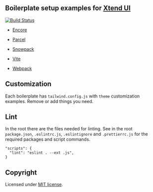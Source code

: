 ## Boilerplate setup examples for [Xtend UI](https://github.com/xtendui/xtendui)

<a href="https://github.com/xtendui/xtendui-boilerplate/actions/workflows/test.yml" title="Build Status" style="display: inline-block;">
  <img src="https://img.shields.io/github/workflow/status/xtendui/xtendui-boilerplate/Test?style=flat-square" alt="Build Status" loading="eager">
</a>
  
- [Encore](encore)

- [Parcel](parcel)

- [Snowpack](snowpack)

- [Vite](vite)

- [Webpack](webpack)

## Customization

Each boilerplate has `tailwind.config.js` with `theme` customization examples. Remove or add things you need.

## Lint

In the root there are the files needed for linting. See in the root `package.json`, `.eslintrc.js`, `.eslintignore` and `.prettierrc.js` for the required packages and script commands.

```
"scripts": {
  "lint": "eslint . --ext .js",
}
```

## Copyright

Licensed under [MIT license](https://github.com/xtendui/xtendui-boilerplate/blob/master/LICENSE).
